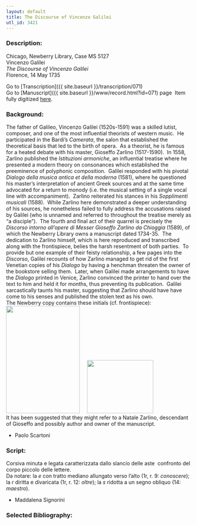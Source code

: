 ```yaml
---
layout: default
title: The Discourse of Vincenzo Galilei
utl_id: 3421
---
```


###  Description:

Chicago, Newberry Library, Case MS 5127<br>
Vincenzo Galilei<br>
_The Discourse of Vincenzo Galilei_<br>
Florence, 14 May 1735

Go to [Transcription]({{ site.baseurl }}/transcription/071)<br>
Go to [Manuscript]({{ site.baseurl }}/www/record.html?id=071) page 
Item fully digitized [here](https://collections.newberry.org/asset-management/2KXJ8Z9UT7N4).

###  Background:

The father of Galileo, Vincenzo Galilei (1520s-1591) was a skilled lutist, composer, and one of the most influential theorists of western music.  He participated in the Bardi’s _Camerata_, the salon that established the theoretical basis that led to the birth of opera.  As a theorist, he is famous for a heated debate with his master, Gioseffo Zarlino (1517-1590).  In 1558, Zarlino published the _Istituzioni armoniche_, an influential treatise where he presented a modern theory on consonances which established the preeminence of polyphonic composition.  Galilei responded with his pivotal _Dialogo della musica antica et della moderna_ (1581), where he questioned his master’s interpretation of ancient Greek sources and at the same time advocated for a return to monody (i.e. the musical setting of a single vocal line with accompaniment).  Zarlino reiterated his stances in his _Sopplimenti musicali_ (1588).  While Zarlino here demonstrated a deeper understanding of his sources, he nonetheless failed to fully address the accusations raised by Galilei (who is unnamed and referred to throughout the treatise merely as “a disciple”).  The fourth and final act of their quarrel is precisely the _Discorso intorno all’opere di Messer Gioseffo Zarlino da Chioggia_ (1589), of which the Newberry Library owns a manuscript dated 1734-35.  The dedication to Zarlino himself, which is here reproduced and transcribed along with the frontispiece, belies the harsh resentment of both parties.  To provide but one example of their feisty relationship, a few pages into the _Discorso_, Galilei recounts of how Zarlino managed to get rid of the first Venetian copies of his _Dialogo_ by having a henchman threaten the owner of the bookstore selling them.  Later, when Galilei made arrangements to have the _Dialogo_ printed in Venice, Zarlino convinced the printer to hand over the text to him and held it for months, thus preventing its publication.  Galilei sarcastically taunts his master, suggesting that Zarlino should have have come to his senses and published the stolen text as his own.  <br>
The Newberry copy contains these initials (cf. frontispiece):<br>
<a href="{{ site.baseurl }}/www/images/galilei.jpg" target="_top"><img alt="" src="{{ site.baseurl }}/www/images/galilei.jpg" style="width: 200px; height: 291px;" /></a>     <a href="{{ site.baseurl }}/www/images/screen_shot_2019-07-25_at_10.32.36_am.png" target="_top"><img alt="" src="{{ site.baseurl }}/www/images/screen_shot_2019-07-25_at_10.32.36_am.png" style="width: 180px; height: 144px;" /></a><br>
It has been suggested that they might refer to a Natale Zarlino, descendant of Gioseffo and possibly author and owner of the manuscript.
-  Paolo Scartoni

###  Script:

Corsiva minuta e legata caratterizzata dallo slancio delle aste  confronto del corpo piccolo delle lettere.<br>
Da notare: la _e_ con tratto mediano allungato verso l’alto (1r, r. 9: _conoscere_); la _r_ diritta e divaricata (1r, r. 12: _oltre_); la _s_ ridotta a un segno obliquo (14: _maestro_).<br>
- Maddalena Signorini

###  Selected Bibliography:



